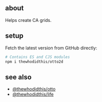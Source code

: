 ## about

Helps create CA grids.

## setup

Fetch the latest version from GitHub directly:

```sh
# Contains ES and CJS modules
npm i thewhodidthis/otto2d
```

## see also

- [@thewhodidthis/otto](http://github.com/thewhodidthis/otto)
- [@thewhodidthis/life](http://github.com/thewhodidthis/life)
